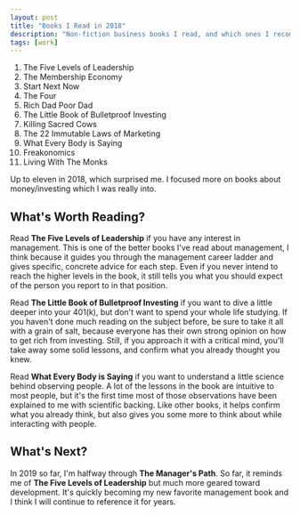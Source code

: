 ```yaml
---
layout: post
title: "Books I Read in 2018"
description: "Non-fiction business books I read, and which ones I recommend."
tags: [work]
---
```


1. The Five Levels of Leadership
2. The Membership Economy
3. Start Next Now
4. The Four
5. Rich Dad Poor Dad
6. The Little Book of Bulletproof Investing
7. Killing Sacred Cows
8. The 22 Immutable Laws of Marketing
9. What Every Body is Saying
10. Freakonomics
11. Living With The Monks

Up to eleven in 2018, which surprised me. I focused more on books about money/investing which I was really into.

What's Worth Reading?
---------------------

Read **The Five Levels of Leadership** if you have any interest in management. This is one of the better books I've read about management, I think because it guides you through the management career ladder and gives specific, concrete advice for each step. Even if you never intend to reach the higher levels in the book, it still tells you what you should expect of the person you report to in that position.

Read **The Little Book of Bulletproof Investing** if you want to dive a little deeper into your 401(k), but don't want to spend your whole life studying. If you haven't done much reading on the subject before, be sure to take it all with a grain of salt, because everyone has their own strong opinion on how to get rich from investing. Still, if you approach it with a critical mind, you'll take away some solid lessons, and confirm what you already thought you knew.

Read **What Every Body is Saying** if you want to understand a little science behind observing people. A lot of the lessons in the book are intuitive to most people, but it's the first time most of those observations have been explained to me with scientific backing. Like other books, it helps confirm what you already think, but also gives you some more to think about while interacting with people.

What's Next?
------------

In 2019 so far, I'm halfway through **The Manager's Path**. So far, it reminds me of **The Five Levels of Leadership** but much more geared toward development. It's quickly becoming my new favorite management book and I think I will continue to reference it for years.
